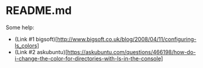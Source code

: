 # README.md

Some help:
- (Link #1 bigsoft)[http://www.bigsoft.co.uk/blog/2008/04/11/configuring-ls_colors]
- (Link #2 askubuntu)[https://askubuntu.com/questions/466198/how-do-i-change-the-color-for-directories-with-ls-in-the-console]
